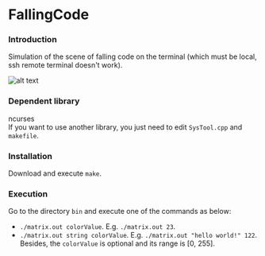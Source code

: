 FallingCode
=======================

### Introduction ###
Simulation of the scene of falling code on the terminal (which must be local, ssh remote terminal doesn't work).<br>


![alt text](http://cdn2-europe1.new2.ladmedia.fr/var/europe1/storage/images/europe1/culture/matrix-lorigine-du-code-vert-revelee-3478307/44949452-1-fre-FR/Matrix-l-origine-du-code-vert-revelee.jpg)

### Dependent library ###
ncurses<br>
If you want to use another library, you just need to edit `SysTool.cpp` and `makefile`.

### Installation ###
Download and execute `make`.

### Execution ###
Go to the directory `bin` and execute one of the commands as below:
* `./matrix.out colorValue`. E.g. `./matrix.out 23`.
* `./matrix.out string colorValue`. E.g. `./matrix.out "hello world!" 122`.
<br>Besides, the `colorValue` is optional and its range is [0, 255].
